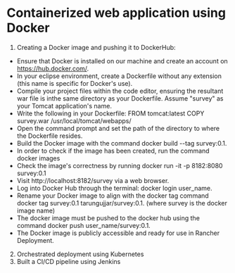 # Containerized web application using Docker
1. Creating a Docker image and pushing it to DockerHub:
- Ensure that Docker is installed on our machine and create an account on https://hub.docker.com/.
- In your eclipse environment, create a Dockerfile without any extension (this name is specific for Docker's use).
- Compile your project files within the code editor, ensuring the resultant war file is inthe same directory as your Dockerfile. Assume "survey" as your Tomcat application's name.
- Write the following in your Dockerfile:
  FROM tomcat:latest
  COPY survey.war /usr/local/tomcat/webapps/
- Open the command prompt and set the path of the directory to where the Dockerfile resides.
- Build the Docker image with the command docker build --tag survey:0.1.
- In order to check if the image has been created, run the command docker images
- Check the image's correctness by running docker run -it -p 8182:8080 survey:0.1
- Visit http://localhost:8182/survey via a web browser.
- Log into Docker Hub through the terminal:
  docker login user_name.
- Rename your Docker image to align with the docker tag command
  docker tag survey:0.1 tarungujjar/survey:0.1. (where survey is the docker image name)
- The docker image must be pushed to the docker hub using the command
  docker push user_name/survey:0.1.
- The Docker image is publicly accessible and ready for use in Rancher Deployment.


2. Orchestrated deployment using Kubernetes
3. Built a CI/CD pipeline using Jenkins

